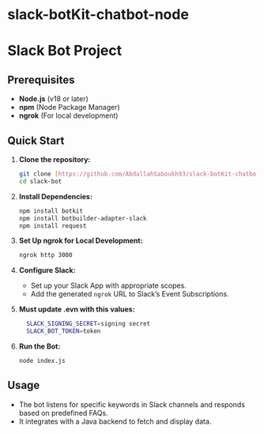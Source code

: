 # slack-botKit-chatbot-node
# Slack Bot Project

## Prerequisites

- **Node.js** (v18 or later)
- **npm** (Node Package Manager)
- **ngrok** (For local development)

## Quick Start

1. **Clone the repository:**
   ```bash
   git clone [https://github.com/AbdallahSaboukh93/slack-botKit-chatbot-node](/).git
   cd slack-bot
   ```

2. **Install Dependencies:**
   ```bash
   npm install botkit
   npm install botbuilder-adapter-slack
   npm install request
   ```

3. **Set Up ngrok for Local Development:**
   ```bash
   ngrok http 3000
   ```

4. **Configure Slack:**
   - Set up your Slack App with appropriate scopes.
   - Add the generated `ngrok` URL to Slack’s Event Subscriptions.

5. **Must update .evn with this values:**
   ```bash
     SLACK_SIGNING_SECRET=signing secret 
     SLACK_BOT_TOKEN=token
    ```

7. **Run the Bot:**
   ```bash
   node index.js
   ```

## Usage

- The bot listens for specific keywords in Slack channels and responds based on predefined FAQs.
- It integrates with a Java backend to fetch and display data.
